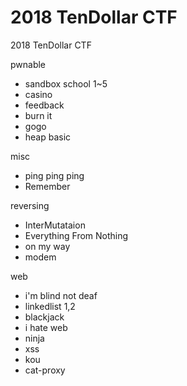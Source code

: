 # 2018 TenDollar CTF

2018 TenDollar CTF

pwnable
- sandbox school 1~5
- casino
- feedback
- burn it
- gogo
- heap basic

misc
- ping ping ping
- Remember

reversing
- InterMutataion
- Everything From Nothing
- on my way
- modem

web
- i'm blind not deaf
- linkedlist 1,2
- blackjack
- i hate web
- ninja
- xss
- kou
- cat-proxy

